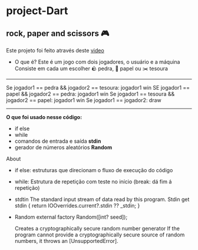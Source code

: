 # project-Dart
## rock, paper and scissors 🎮

Este projeto foi feito através deste [video](https://www.youtube.com/watch?v=XoZ01mY-cUg&t=2s)

- O que é?
Este é um jogo com dois jogadores, o usuário e a máquina
Consiste em cada um escolher 🪨 pedra, 📰 papel ou ✂️ tesoura
---
Se jogador1 == pedra && jogador2 == tesoura: jogador1 win 
SE jogador1 == papel && jogador2 == pedra: jogador1 win
Se jogador1 == tesoura && jogador2 == papel: jogador1 win
Se jogador1 == jogador2: draw 


---

**O que foi usado nesse código:**
* if else
* while
* comandos de entrada e saída **stdin**
* gerador de números aleatórios **Random**

About 
- if else:
estruturas que direcionam o fluxo de execução do código

- while:
Estrutura de repetição com teste no início
(break: dá fim á repetição)

- stdtin
The standard input stream of data read by this program.
Stdin get stdin {
  return IOOverrides.current?.stdin ?? _stdin;
}

- Random
external factory Random([int? seed]);

  Creates a cryptographically secure random number generator
  If the program cannot provide a cryptographically secure
  source of random numbers, it throws an [UnsupportedError].



